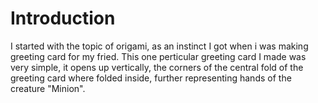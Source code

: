 # Introduction

I started with the topic of origami, as an instinct I got when i was making greeting card for my fried. This one perticular greeting card I made was very simple, it opens up vertically, the corners of the central fold of the greeting card where folded inside, further representing hands of the creature "Minion". 

